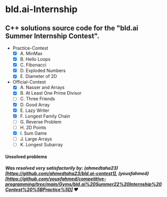 # bld.ai-Internship

## C++ solutions source code for the "bld.ai Summer Internship Contest".

- Practice-Contest
	- [x] A. MinMax
 	- [x] B. Hello Loops
	- [x] C. Fibonacci
	- [x] D. Exploded Numbers
	- [x] E. Diameter of 2D

- Official-Contest
	- [x] A. Nasser and Arrays
	- [x] B. At Least One Prime Divisor
	- [ ] C. Three Friends
	- [x] D. Good Array
	- [x] E. Lazy Writer
	- [x] F. Longest Family Chain
	- [ ] G. Reverse Problem
	- [ ] H. 2D Points
	- [x] I. Sum Game
	- [ ] J. Large Arrays
	- [ ] K. Longest Subarray

#### Unsolved problems
##### Was resolved very satisfactorily by: (ahmedtaha23)[https://github.com/ahmedtaha23/bld.ai-contest1], (yousfahmed)[https://github.com/yousfahmed/competitive-programming/tree/main/Gyms/bld.ai%20Summer22%20Internship%20Contest%20%5BPractice%5D] ❤️
